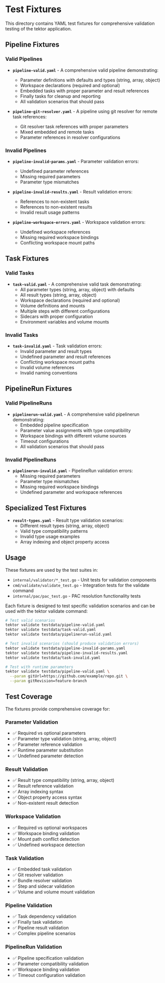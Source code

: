 # Test Fixtures

This directory contains YAML test fixtures for comprehensive validation testing of the tektor application.

## Pipeline Fixtures

### Valid Pipelines
- **`pipeline-valid.yaml`** - A comprehensive valid pipeline demonstrating:
  - Parameter definitions with defaults and types (string, array, object)
  - Workspace declarations (required and optional)
  - Embedded tasks with proper parameter and result references
  - Finally tasks for cleanup and reporting
  - All validation scenarios that should pass

- **`pipeline-git-resolver.yaml`** - A pipeline using git resolver for remote task references:
  - Git resolver task references with proper parameters
  - Mixed embedded and remote tasks
  - Parameter references in resolver configurations

### Invalid Pipelines
- **`pipeline-invalid-params.yaml`** - Parameter validation errors:
  - Undefined parameter references
  - Missing required parameters
  - Parameter type mismatches

- **`pipeline-invalid-results.yaml`** - Result validation errors:
  - References to non-existent tasks
  - References to non-existent results
  - Invalid result usage patterns

- **`pipeline-workspace-errors.yaml`** - Workspace validation errors:
  - Undefined workspace references
  - Missing required workspace bindings
  - Conflicting workspace mount paths

## Task Fixtures

### Valid Tasks
- **`task-valid.yaml`** - A comprehensive valid task demonstrating:
  - All parameter types (string, array, object) with defaults
  - All result types (string, array, object)
  - Workspace declarations (required and optional)
  - Volume definitions and mounts
  - Multiple steps with different configurations
  - Sidecars with proper configuration
  - Environment variables and volume mounts

### Invalid Tasks
- **`task-invalid.yaml`** - Task validation errors:
  - Invalid parameter and result types
  - Undefined parameter and result references
  - Conflicting workspace mount paths
  - Invalid volume references
  - Invalid naming conventions

## PipelineRun Fixtures

### Valid PipelineRuns
- **`pipelinerun-valid.yaml`** - A comprehensive valid pipelinerun demonstrating:
  - Embedded pipeline specification
  - Parameter value assignments with type compatibility
  - Workspace bindings with different volume sources
  - Timeout configurations
  - All validation scenarios that should pass

### Invalid PipelineRuns
- **`pipelinerun-invalid.yaml`** - PipelineRun validation errors:
  - Missing required parameters
  - Parameter type mismatches
  - Missing required workspace bindings
  - Undefined parameter and workspace references

## Specialized Test Fixtures

- **`result-types.yaml`** - Result type validation scenarios:
  - Different result types (string, array, object)
  - Valid type compatibility patterns
  - Invalid type usage examples
  - Array indexing and object property access

## Usage

These fixtures are used by the test suites in:
- `internal/validator/*_test.go` - Unit tests for validation components
- `cmd/validate/validate_test.go` - Integration tests for the validate command
- `internal/pac/pac_test.go` - PAC resolution functionality tests

Each fixture is designed to test specific validation scenarios and can be used with the tektor validate command:

```bash
# Test valid scenarios
tektor validate testdata/pipeline-valid.yaml
tektor validate testdata/task-valid.yaml
tektor validate testdata/pipelinerun-valid.yaml

# Test invalid scenarios (should produce validation errors)
tektor validate testdata/pipeline-invalid-params.yaml
tektor validate testdata/pipeline-invalid-results.yaml
tektor validate testdata/task-invalid.yaml

# Test with runtime parameters
tektor validate testdata/pipeline-valid.yaml \
  --param gitUrl=https://github.com/example/repo.git \
  --param gitRevision=feature-branch
```

## Test Coverage

The fixtures provide comprehensive coverage for:

### Parameter Validation
- ✅ Required vs optional parameters
- ✅ Parameter type validation (string, array, object)
- ✅ Parameter reference validation
- ✅ Runtime parameter substitution
- ✅ Undefined parameter detection

### Result Validation
- ✅ Result type compatibility (string, array, object)
- ✅ Result reference validation
- ✅ Array indexing syntax
- ✅ Object property access syntax
- ✅ Non-existent result detection

### Workspace Validation
- ✅ Required vs optional workspaces
- ✅ Workspace binding validation
- ✅ Mount path conflict detection
- ✅ Undefined workspace detection

### Task Validation
- ✅ Embedded task validation
- ✅ Git resolver validation
- ✅ Bundle resolver validation
- ✅ Step and sidecar validation
- ✅ Volume and volume mount validation

### Pipeline Validation
- ✅ Task dependency validation
- ✅ Finally task validation
- ✅ Pipeline result validation
- ✅ Complex pipeline scenarios

### PipelineRun Validation
- ✅ Pipeline specification validation
- ✅ Parameter compatibility validation
- ✅ Workspace binding validation
- ✅ Timeout configuration validation 

